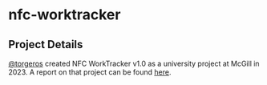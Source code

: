 # nfc-worktracker

## Project Details

[@torgeros](https://github.com/torgeros) created NFC WorkTracker v1.0 as a university project at McGill in 2023. A report on that project can be found [here](https://github.com/torgeros/nfc-worktracker-report).
